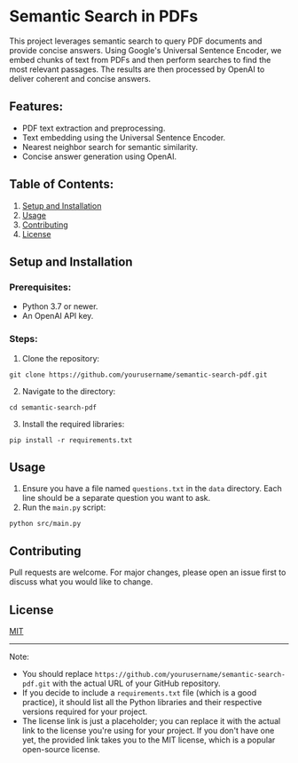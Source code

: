 
# Semantic Search in PDFs

This project leverages semantic search to query PDF documents and provide concise answers. Using Google's Universal Sentence Encoder, we embed chunks of text from PDFs and then perform searches to find the most relevant passages. The results are then processed by OpenAI to deliver coherent and concise answers.

## Features:
- PDF text extraction and preprocessing.
- Text embedding using the Universal Sentence Encoder.
- Nearest neighbor search for semantic similarity.
- Concise answer generation using OpenAI.

## Table of Contents:
1. [Setup and Installation](#setup-and-installation)
2. [Usage](#usage)
3. [Contributing](#contributing)
4. [License](#license)

## Setup and Installation

### Prerequisites:
- Python 3.7 or newer.
- An OpenAI API key.

### Steps:

1. Clone the repository:
```
git clone https://github.com/yourusername/semantic-search-pdf.git
```
2. Navigate to the directory:
```
cd semantic-search-pdf
```
3. Install the required libraries:
```
pip install -r requirements.txt
```

## Usage

1. Ensure you have a file named `questions.txt` in the `data` directory. Each line should be a separate question you want to ask.
2. Run the `main.py` script:
```
python src/main.py
```

## Contributing

Pull requests are welcome. For major changes, please open an issue first to discuss what you would like to change.

## License

[MIT](https://choosealicense.com/licenses/mit/)

---

Note: 
- You should replace `https://github.com/yourusername/semantic-search-pdf.git` with the actual URL of your GitHub repository.
- If you decide to include a `requirements.txt` file (which is a good practice), it should list all the Python libraries and their respective versions required for your project. 
- The license link is just a placeholder; you can replace it with the actual link to the license you're using for your project. If you don't have one yet, the provided link takes you to the MIT license, which is a popular open-source license.
